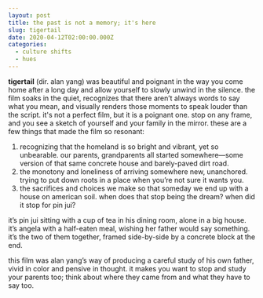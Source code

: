```yaml
---
layout: post
title: the past is not a memory; it's here
slug: tigertail
date: 2020-04-12T02:00:00.000Z
categories:
  - culture shifts
  - hues
---
```

**tigertail** (dir. alan yang) was beautiful and poignant in the way you come home after a long day and allow yourself to slowly unwind in the silence. the film soaks in the quiet, recognizes that there aren’t always words to say what you mean, and visually renders those moments to speak louder than the script. it's not a perfect film, but it is a poignant one. stop on any frame, and you see a sketch of yourself and your family in the mirror. these are a few things that made the film so resonant:

1. recognizing that the homeland is so bright and vibrant, yet so unbearable. our parents, grandparents all started somewhere—some version of that same concrete house and barely-paved dirt road.
2. the monotony and loneliness of arriving somewhere new, unanchored. trying to put down roots in a place when you’re not sure it wants you.
3. the sacrifices and choices we make so that someday we end up with a house on american soil. when does that stop being the dream? when did it stop for pin jui?

it’s pin jui sitting with a cup of tea in his dining room, alone in a big house. it’s angela with a half-eaten meal, wishing her father would say something. it’s the two of them together, framed side-by-side by a concrete block at the end. 

this film was alan yang’s way of producing a careful study of his own father, vivid in color and pensive in thought. it makes you want to stop and study your parents too; think about where they came from and what they have to say too.